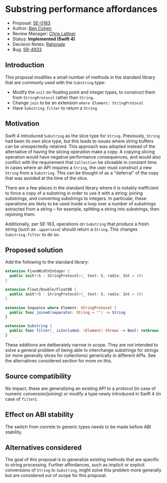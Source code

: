 # Substring performance affordances

* Proposal: [SE-0183](0183-substring-affordances.md)
* Author: [Ben Cohen](https://github.com/airspeedswift)
* Review Manager: [Chris Lattner](https://github.com/lattner)
* Status: **Implemented (Swift 4)**
* Decision Notes: [Rationale](https://forums.swift.org/t/accepted-se-0183-substring-performance-affordances/6393)
* Bug: [SR-4933](https://bugs.swift.org/browse/SR-4933)

## Introduction

This proposal modifies a small number of methods in the standard library that
are commonly used with the `Substring` type:

 - Modify the `init` on floating point and integer types, to construct them
   from `StringProtocol` rather than `String`. 
- Change `join` to be an extension `where Element: StringProtocol`
- Have `Substring.filter` to return a `String`

## Motivation

Swift 4 introduced `Substring` as the slice type for `String`. Previously,
`String` had been its own slice type, but this leads to issues where string
buffers can be unexpectedly retained. This approach was adopted instead of the
alternative of having the slicing operation make a copy. A copying slicing
operation would have negative performance consequences, and would also conflict
with the requirement that `Collection` be sliceable in constant time. In cases
where an API requires a `String`, the user must construct a new `String` from a
`Substring`. This can be thought of as a "deferral" of the copy that was
avoided at the time of the slice.

There are a few places in the standard library where it is notably inefficient
to force a copy of a substring in order to use it with a string: joining
substrings, and converting substrings to integers. In particular, these
operations are likely to be used inside a loop over a number of substrings
extracted from a string – for example, splitting a string into substrings,
then rejoining them.

Additionally, per SE-163, operations on `Substring` that produce a fresh string
(such as `.uppercase`) should return a `String`. This changes
`Substring.filter` to do so.

## Proposed solution

Add the following to the standard library:

```swift
extension FixedWidthInteger {
  public init?<S : StringProtocol>(_ text: S, radix: Int = 10)
}

extension Float/Double/Float80 {
  public init?<S : StringProtocol>(_ text: S, radix: Int = 10)
}

extension Sequence where Element: StringProtocol {
  public func joined(separator: String = "") -> String
}

extension Substring {
  public func filter(_ isIncluded: (Element) throws -> Bool) rethrows -> String
}
```

These additions are deliberately narrow in scope. They are _not_ intended to
solve a general problem of being able to interchange substrings for strings (or
more generally slices for collections) generically in different APIs. See the
alternatives considered section for more on this.

## Source compatibility

No impact, these are generalizing an existing API to a protocol (in case of numeric conversion/joining) or modify a type newly introduced in Swift 4 (in
case of `filter`).

## Effect on ABI stability

The switch from conrete to generic types needs to be made before ABI stability.

## Alternatives considered

The goal of this proposal is to generalize existing methods that are specific
to string processing. Further affordances, such as implicit or explicit
conversions of `String` to `Substring`, might solve this problem more generally
but are considered out of scope for this proposal.
